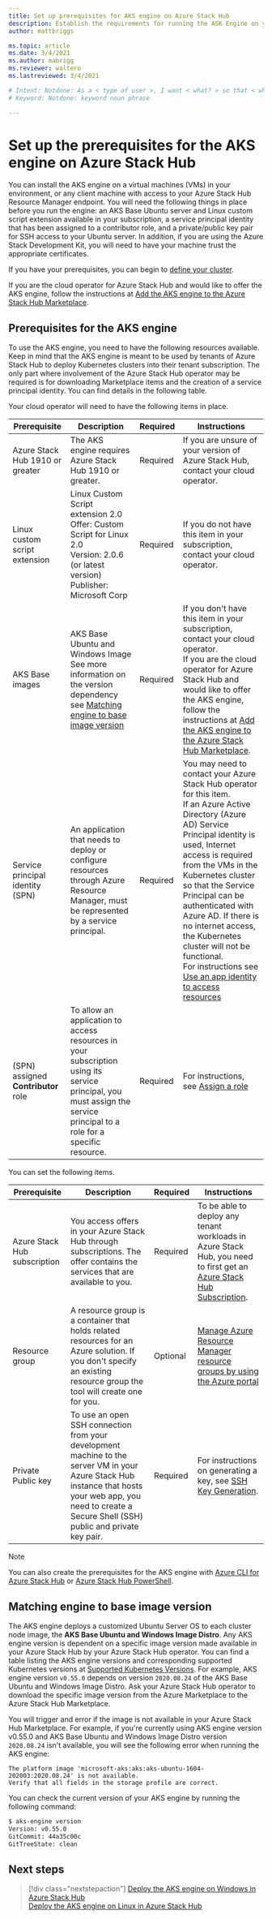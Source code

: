 ```yaml
---
title: Set up prerequisites for AKS engine on Azure Stack Hub 
description: Establish the requirements for running the ASK Engine on your Azure Stack Hub.
author: mattbriggs

ms.topic: article
ms.date: 3/4/2021
ms.author: mabrigg
ms.reviewer: waltero
ms.lastreviewed: 3/4/2021

# Intent: Notdone: As a < type of user >, I want < what? > so that < why? >
# Keyword: Notdone: keyword noun phrase

---
```


# Set up the prerequisites for the AKS engine on Azure Stack Hub

You can install the AKS engine on a virtual machines (VMs) in your environment, or any client machine with access to your Azure Stack Hub Resource Manager endpoint. You will need the following things in place before you run the engine: an AKS Base Ubuntu server and Linux custom script extension available in your subscription, a service principal identity that has been assigned to a contributor role, and a private/public key pair for SSH access to your Ubuntu server. In addition, if you are using the Azure Stack Development Kit, you will need to have your machine trust the appropriate certificates.

If you have your prerequisites, you can begin to [define your cluster](azure-stack-kubernetes-aks-engine-deploy-cluster.md).

If you are the cloud operator for Azure Stack Hub and would like to offer the AKS engine, follow the instructions at [Add the AKS engine to the Azure Stack Hub Marketplace](../operator/azure-stack-aks-engine.md).

## Prerequisites for the AKS engine

To use the AKS engine, you need to have the following resources available. Keep in mind that the AKS engine is meant to be used by tenants of Azure Stack Hub to deploy Kubernetes clusters into their tenant subscription. The only part where involvement of the Azure Stack Hub operator may be required is for downloading Marketplace items and the creation of a service principal identity. You can find details in the following table.

Your cloud operator will need to have the following items in place.

| Prerequisite | Description | Required | Instructions |
| --- | --- | --- | --- |
| Azure Stack Hub 1910 or greater | The AKS engine requires Azure Stack Hub 1910 or greater. | Required | If you are unsure of your version of Azure Stack Hub, contact your cloud operator. |
| Linux custom script extension | Linux Custom Script extension 2.0<br>Offer: Custom Script for Linux 2.0<br>Version: 2.0.6 (or latest version)<br>Publisher: Microsoft Corp | Required | If you do not have this item in your subscription, contact your cloud operator. |
| AKS Base images | AKS Base Ubuntu and Windows Image<br>See more information on the version dependency see [Matching engine to base image version](#matching-engine-to-base-image-version) | Required | If you don't have this item in your subscription, contact your cloud operator.<br> If you are the cloud operator for Azure Stack Hub and would like to offer the AKS engine, follow the instructions at [Add the AKS engine to the Azure Stack Hub Marketplace](../operator/azure-stack-aks-engine.md). |
| Service principal identity (SPN) |  An application that needs to deploy or configure resources through Azure Resource Manager, must be represented by a service principal. | Required | You may need to contact your Azure Stack Hub operator for this item.<br>If an Azure Active Directory (Azure AD) Service Principal identity is used, Internet access is required from the VMs in the Kubernetes cluster so that the Service Principal can be authenticated with Azure AD. If there is no internet access, the Kubernetes cluster will not be functional.<br>For instructions see [Use an app identity to access resources](../operator/azure-stack-create-service-principals.md) |
| (SPN) assigned **Contributor** role | To allow an application to access resources in your subscription using its service principal, you must assign the service principal to a role for a specific resource. | Required | For instructions, see [Assign a role](../operator/azure-stack-create-service-principals.md#assign-a-role) |


You can set the following items.

| Prerequisite | Description | Required | Instructions |
| --- | --- | --- | --- |
| Azure Stack Hub subscription | You access offers in your Azure Stack Hub through subscriptions. The offer contains the services that are available to you. | Required | To be able to deploy any tenant workloads in Azure Stack Hub, you need to first get an [Azure Stack Hub Subscription](./azure-stack-subscribe-services.md). |
| Resource group | A resource group is a container that holds related resources for an Azure solution. If you don't specify an existing resource group the tool will create one for you. | Optional | [Manage Azure Resource Manager resource groups by using the Azure portal](/azure/azure-resource-manager/manage-resource-groups-portal) |
| Private Public key | To use an open SSH connection from your development machine to the server VM in your Azure Stack Hub instance that hosts your web app, you need to create a Secure Shell (SSH) public and private key pair. | Required | For instructions on generating a key, see [SSH Key Generation](./azure-stack-dev-start-howto-ssh-public-key.md).|


> [!Note]  
> You can also create the prerequisites for the AKS engine with [Azure CLI for Azure Stack Hub](./azure-stack-version-profiles-azurecli2.md) or [Azure Stack Hub PowerShell](../operator/powershell-install-az-module.md).

## Matching engine to base image version

The AKS engine deploys a customized Ubuntu Server OS to each cluster node image, the **AKS Base Ubuntu and Windows Image Distro**. Any AKS engine version is dependent on a specific image version made available in your Azure Stack Hub by your Azure Stack Hub operator. You can find a table listing the AKS engine versions and corresponding supported Kubernetes versions at [Supported Kubernetes Versions](kubernetes-aks-engine-release-notes.md#aks-engine-and-azure-stack-version-mapping). For example, AKS engine version `v0.55.0` depends on version `2020.08.24` of the AKS Base Ubuntu and Windows Image Distro. Ask your Azure Stack Hub operator to download the specific image version from the Azure Marketplace to the Azure Stack Hub Marketplace.

You will trigger and error if the image is not available in your Azure Stack Hub Marketplace. For example, if you're currently using AKS engine version v0.55.0 and AKS Base Ubuntu and Windows Image Distro version `2020.08.24` isn't available, you will see the following error when running the AKS engine: 

```Text  
The platform image 'microsoft-aks:aks:aks-ubuntu-1604-202003:2020.08.24' is not available. 
Verify that all fields in the storage profile are correct.
```

You can check the current version of your AKS engine by running the following command:

```bash  
$ aks-engine version
Version: v0.55.0
GitCommit: 44a35c00c
GitTreeState: clean
```

## Next steps

> [!div class="nextstepaction"]
> [Deploy the AKS engine on Windows in Azure Stack Hub](azure-stack-kubernetes-aks-engine-deploy-windows.md)  
> [Deploy the AKS engine on Linux in Azure Stack Hub](azure-stack-kubernetes-aks-engine-deploy-linux.md)
